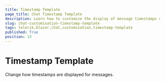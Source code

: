 ```yaml
---
title: Timestamp Template
page_title: Chat Timestamp Template
description: Learn how to customize the display of message timestamps using the TimestampTemplate parameter in the Telerik UI for Blazor Chat component.
slug: chat-customisation-timestamp-template
tags: telerik,blazor,chat,customisation,timestamp-template
published: True
position: 13
---
```


# Timestamp Template

Change how timestamps are displayed for messages.
